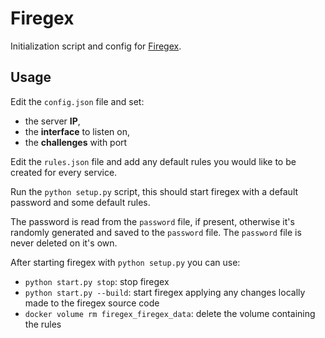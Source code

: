 # Firegex

Initialization script and config for [Firegex](https://github.com/Pwnzer0tt1/firegex).

## Usage

Edit the `config.json` file and set:

- the server **IP**,
- the **interface** to listen on,
- the **challenges** with port

Edit the `rules.json` file and add any default rules you would like to be created for every service.

Run the `python setup.py` script, this should start firegex with a default password and some default rules.

The password is read from the `password` file, if present, otherwise it's randomly generated and saved to the `password` file.
The `password` file is never deleted on it's own.

After starting firegex with `python setup.py` you can use:

- `python start.py stop`: stop firegex
- `python start.py --build`: start firegex applying any changes locally made to the firegex source code
- `docker volume rm firegex_firegex_data`: delete the volume containing the rules

